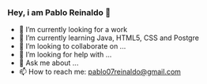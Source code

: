 ### Hey, i am Pablo Reinaldo 👋

<!--
**PblReinaldo/PblReinaldo** is a ✨ _special_ ✨ repository because its `README.md` (this file) appears on your GitHub profile.

Here are some ideas to get you started:-->

- 🔭 I’m currently looking for a work
- 🌱 I’m currently learning Java, HTML5, CSS and Postgre
- 👯 I’m looking to collaborate on ...
- 🤔 I’m looking for help with ...
- 💬 Ask me about ...
- 📫 How to reach me: pablo07reinaldo@gmail.com

